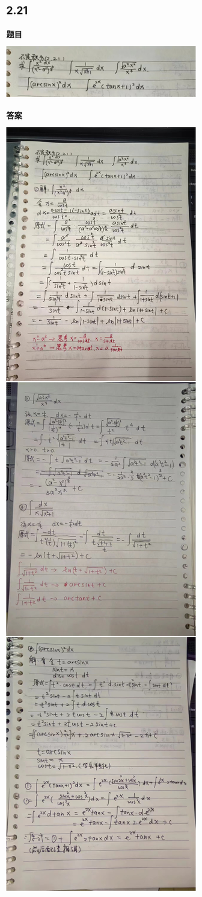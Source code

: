 # 2.21

## 题目

![alt text](微信图片_20240222215547(1).png)

## 答案

![alt text](微信图片_20240222215547.jpg)
![alt text](微信图片_20240222215552.jpg)
![alt text](微信图片_20240222215556.jpg)
